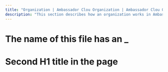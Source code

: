 ```yaml
---
title: "Organization | Ambassador Clou Organization | Ambassador Clou Organization | Ambassador Cloud"
description: "This section describes how an organization works in Ambassador Cloud, and the different underlying concepts."
---
```


# The name of this file has an _ 

# Second H1 title in the page